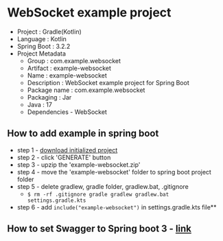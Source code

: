 # WebSocket example project
* Project : Gradle(Kotlin)
* Language : Kotlin
* Spring Boot : 3.2.2
* Project Metadata
    - Group : com.example.websocket
    - Artifact : example-websocket
    - Name : example-websocket
    - Description : WebSocket example project for Spring Boot
    - Package name : com.example.websocket
    - Packaging : Jar
    - Java : 17
    - Dependencies - WebSocket

## How to add example in spring boot
* step 1 - [download initialized project](https://start.spring.io/#!type=gradle-project-kotlin&language=kotlin&platformVersion=3.2.2&packaging=jar&jvmVersion=17&groupId=com.example.websocket&artifactId=example-websocket&name=example-websocket&description=WebSocket%20example%20project%20for%20Spring%20Boot&packageName=com.example.websocket&dependencies=websocket)
* step 2 - click 'GENERATE' button
* step 3 - upzip the 'example-websocket.zip'
* step 4 - move the 'example-websocket' folder to spring boot project folder
* step 5 - delete gradlew, gradle folder, gradlew.bat, .gitignore
    - <code>$ rm -rf .gitignore gradle gradlew gradlew.bat settings.gradle.kts</code>
* step 6 - add <code>include("example-websocket")</code> in settings.gradle.kts file**

## How to set Swagger to Spring boot 3 - [link](https://delicate-walrus-052.notion.site/Swagger-with-Spring-boot-3-x-4ab2fa1b158545058accdf393d127e8f?pvs=4)